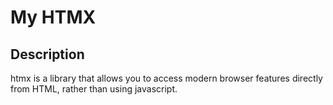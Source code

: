 # My HTMX

## Description
htmx is a library that allows you to access modern browser features directly from HTML, rather than using javascript.